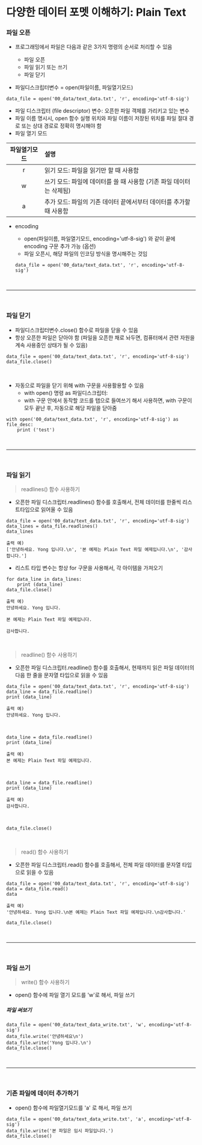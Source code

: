 # 다양한 데이터 포멧 이해하기: Plain Text

### 파일 오픈

- 프로그래밍에서 파일은 다음과 같은 3가지 명령의 순서로 처리할 수 있음
  - 파일 오픈
  - 파일 읽기 또는 쓰기
  - 파일 닫기
  
- 파일디스크립터변수 = open(파일이름, 파일열기모드)

```
data_file = open('00_data/text_data.txt', 'r', encoding='utf-8-sig')
```
    
- 파일 디스크립터 (file descriptor) 변수: 오픈한 파일 객체를 가리키고 있는 변수
- 파일 이름 명시시, open 함수 실행 위치와 파일 이름이 저장된 위치를 파일 절대 경로 또는 상대 경로로 정확히 명시해야 함
- 파일 열기 모드

| 파일열기모드 | 설명                                                                 |
|:------------:|:----------------------------------------------------------------------|
|       r      | 읽기 모드: 파일을 읽기만 할 때 사용함                                |
|       w      | 쓰기 모드: 파일에 데이터를 쓸 때 사용함 (기존 파일 데이터는 삭제됨)  |
|       a      | 추가 모드: 파일의 기존 데이터 끝에서부터 데이터를 추가할 때 사용함   |

- encoding
  - open(파일이름, 파일열기모드, encoding='utf-8-sig') 와 같이 끝에 encoding 구문 추가 가능 (옵션)
  - 파일 오픈시, 해당 파일의 인코딩 방식을 명시해주는 것임

  ```
  data_file = open('00_data/text_data.txt', 'r', encoding='utf-8-sig')
  ```
  
<br>
  
---
  
<br>
  
### 파일 닫기
  
- 파일디스크립터변수.close() 함수로 파일을 닫을 수 있음
- 항상 오픈한 파일은 닫아야 함 (파일을 오픈한 채로 놔두면, 컴퓨터에서 관련 자원을 계속 사용중인 상태가 될 수 있음)

```
data_file = open('00_data/text_data.txt', 'r', encoding='utf-8-sig')
data_file.close()
```

<br>

- 자동으로 파일을 닫기 위해 with 구문을 사용활용할 수 있음
	- with open() 명령 as 파일디스크립터: 
	- with 구문 안에서 동작할 코드를 탭으로 들여쓰기 해서 사용하면, with 구문이 모두 끝난 후, 자동으로 해당 파일을 닫아줌

```
with open('00_data/text_data.txt', 'r', encoding='utf-8-sig') as file_desc:
    print ('test')
```

<br>
  
---
  
<br>

### 파일 읽기

> readlines() 함수 사용하기

- 오픈한 파일 디스크립터.readlines() 함수를 호출해서, 전체 데이터를 한줄씩 리스트타입으로 읽어올 수 있음

```
data_file = open('00_data/text_data.txt', 'r', encoding='utf-8-sig')
data_lines = data_file.readlines()
data_lines
```

```
출력 예)
['안녕하세요. Yong 입니다.\n', '본 예제는 Plain Text 파일 예제입니다.\n', '감사합니다.']
```

- 리스트 타입 변수는 항상 for 구문을 사용해서, 각 아이템을 가져오기

```
for data_line in data_lines:
    print (data_line)
data_file.close()
```

```
출력 예)
안녕하세요. Yong 입니다.

본 예제는 Plain Text 파일 예제입니다.

감사합니다.
```

<br>

> readline() 함수 사용하기

-  오픈한 파일 디스크립터.readline() 함수를 호출해서, 현재까지 읽은 파일 데이터의 다음 한 줄을 문자열 타입으로 읽을 수 있음

```
data_file = open('00_data/text_data.txt', 'r', encoding='utf-8-sig')
data_line = data_file.readline()
print (data_line)
```
```
출력 예)
안녕하세요. Yong 입니다.
```

<br>

```
data_line = data_file.readline()
print (data_line)
```
```
출력 예)
본 예제는 Plain Text 파일 예제입니다.
```

<br>

```
data_line = data_file.readline()
print (data_line)
```
```
출력 예)
감사합니다.
```
<br>

```
data_file.close()
```

<br>

> read() 함수 사용하기
 
- 오픈한 파일 디스크립터.read() 함수를 호출해서, 전체 파일 데이터를 문자열 타입으로 읽을 수 있음

```
data_file = open('00_data/text_data.txt', 'r', encoding='utf-8-sig')
data = data_file.read()
data
```
```
출력 예)
'안녕하세요. Yong 입니다.\n본 예제는 Plain Text 파일 예제입니다.\n감사합니다.'
```
```
data_file.close()
```

<br>
  
---
  
<br>

### 파일 쓰기

> write() 함수 사용하기
 
- open() 함수에 파일 열기 모드를 'w'로 해서, 파일 쓰기

##### 파일 써보기

```
data_file = open('00_data/text_data_write.txt', 'w', encoding='utf-8-sig')
data_file.write('안녕하세요\n')
data_file.write('Yong 입니다.\n')
data_file.close()
```

<br>
  
---
  
<br>

### 기존 파일에 데이터 추가하기

- open() 함수에 파일열기모드를 'a' 로 해서, 파일 쓰기

```
data_file = open('00_data/text_data_write.txt', 'a', encoding='utf-8-sig')
data_file.write('본 파일은 임시 파일입니다.')
data_file.close()
```
